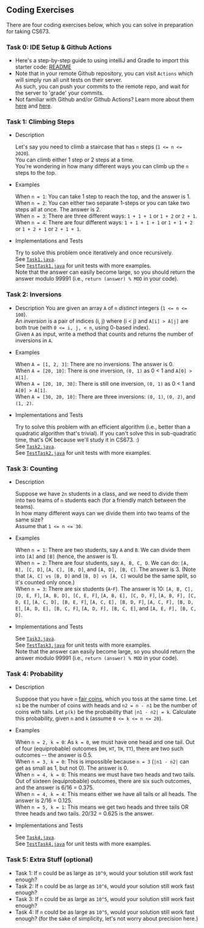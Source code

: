 ## Coding Exercises

There are four coding exercises below, which you can solve in preparation for taking CS673.

### Task 0: IDE Setup & Github Actions
- Here's a step-by-step guide to using intelliJ and Gradle to import this starter code: [README](https://github.com/hadenlee/cs673-f20-lab00/blob/master/intelliJ/README.md)  
- Note that in your remote Github repository, you can visit `Actions` which will simply run all unit tests on their server.   
As such, you can push your commits to the remote repo, and wait for the server to 'grade' your commits.
- Not familiar with Github and/or Github Actions? Learn more about them [here](https://missing.csail.mit.edu/2020/version-control/) and [here](https://help.github.com/en/actions/getting-started-with-github-actions/about-github-actions).

### Task 1: Climbing Steps
- Description

   Let's say you need to climb a staircase that has `n` steps (`1 <= n <= 2020`).  
   You can climb either 1 step or 2 steps at a time.  
   You're wondering in how many different ways you can climb up the `n` steps to the top.  
- Examples

   When `n = 1`: You can take 1 step to reach the top, and the answer is 1.  
   When `n = 2`: You can either two separate 1-steps or you can take two steps all at once. The answer is 2.  
   When `n = 3`: There are three different ways: `1 + 1 + 1` or `1 + 2` or `2 + 1`.  
   When `n = 4`: There are four different ways: `1 + 1 + 1 + 1` or `1 + 1 + 2` or `1 + 2 + 1` or `2 + 1 + 1`.  
- Implementations and Tests

   Try to solve this problem once iteratively and once recursively.  
   See [`Task1.java`](java/student/src/main/java/edu/usfca/cs673/).  
   See [`TestTask1.java`](java/student/src/test/java/edu/usfca/cs673/) for unit tests with more examples.  
   Note that the answer can easily become large, so you should return the answer modulo 99991 (i.e., `return (answer) % MOD` in your code).

### Task 2: Inversions
- Description
   You are given an array `A` of `n` *distinct* integers (`1 <= n <= 100`).  
   An *inversion* is a pair of indices (i, j) where (i < j) and `A[i] > A[j]` are both true (with `0 <= i, j, < n`, using 0-based index).  
   Given `A` as input, write a method that counts and returns the number of inversions in `A`.

- Examples

  When `A = [1, 2, 3]`: There are no inversions. The answer is 0.  
  When `A = [20, 10]`: There is one inversion, `(0, 1)` as 0 < 1 and `A[0] > A[1]`.  
  When `A = [20, 10, 30]`: There is still one inversion, `(0, 1)` as 0 < 1 and `A[0] > A[1]`.  
  When `A = [30, 20, 10]`: There are three inversions: `(0, 1)`, `(0, 2)`, and `(1, 2)`.

- Implementations and Tests

   Try to solve this problem with an efficient algorithm (i.e., better than a quadratic algorithm that's trivial). If you can't solve this in sub-quadratic time, that's OK because we'll study it in CS673. :)  
   See [`Task2.java`](java/student/src/main/java/edu/usfca/cs673/).  
   See [`TestTask2.java`](java/student/src/test/java/edu/usfca/cs673/) for unit tests with more examples.

### Task 3: Counting
- Description
  
   Suppose we have `2n` students in a class, and we need to divide them into two teams of `n` students each (for a friendly match between the teams).  
   In how many different ways can we divide them into two teams of the same size?  
   Assume that `1 <= n <= 30`.

- Examples
   
   When `n = 1`: There are two students, say `A` and `B`. We can divide them into `[A]` and `[B]` (hence, the answer is 1).  
   When `n = 2`: There are four students, say `A, B, C, D`. We can do: `[A, B], [C, D]`, `[A, C], [B, D]`, and `[A, D], [B, C]`. The answer is 3. (Note that `[A, C] vs [B, D]` and `[B, D] vs [A, C]` would be the same split, so it's counted only once.)  
   When `n = 3`: There are six students (`A`-`F`). The answer is 10: `[A, B, C], [D, E, F]`, `[A, B, D], [C, E, F]`, `[A, B, E], [C, D, F]`, `[A, B, F], [C, D, E]`, `[A, C, D], [B, E, F]`, `[A, C, E], [B, D, F]`, `[A, C, F], [B, D, E]`, `[A, D, E], [B, C, F]`, `[A, D, F], [B, C, E]`, and `[A, E, F], [B, C, D]`.
- Implementations and Tests

   See [`Task3.java`](java/student/src/main/java/edu/usfca/cs673/).  
   See [`TestTask3.java`](java/student/src/test/java/edu/usfca/cs673/) for unit tests with more examples.  
   Note that the answer can easily become large, so you should return the answer modulo 99991 (i.e., `return (answer) % MOD` in your code).

### Task 4: Probability
- Description
  
   Suppose that you have `n` [fair coins](https://en.wikipedia.org/wiki/Fair_coin), which you toss at the same time. Let `n1` be the number of coins with heads and `n2 = n - n1` be the number of coins with tails.
   Let `p(k)` be the probability that `|n1 - n2| = k`.
   Calculate this probability, given `n` and `k` (assume `0 <= k <= n <= 20`).
   
- Examples

   When `n = 2, k = 0`: As `k = 0`, we must have one head and one tail. Out of four (equiprobable) outcomes (`HH`, `HT`, `TH`, `TT`), there are two such outcomes -- the answer is 0.5.  
   When `n = 3, k = 0`: This is impossible because `n = 3` (`|n1 - n2|` can get as small as 1, but not 0). The answer is 0.  
   When `n = 4, k = 0`: This means we must have two heads and two tails. Out of sixteen (equiprobable) outcomes, there are six such outcomes, and the answer is 6/16 = 0.375.   
   When `n = 4, k = 4`: This means either we have all tails or all heads. The answer is 2/16 = 0.125.  
   When `n = 5, k = 1`: This means we get two heads and three tails OR three heads and two tails. 20/32 = 0.625 is the answer.
- Implementations and Tests

   See [`Task4.java`](java/student/src/main/java/edu/usfca/cs673/).  
   See [`TestTask4.java`](java/student/src/test/java/edu/usfca/cs673/) for unit tests with more examples.  

### Task 5: Extra Stuff (optional)
- Task 1: If `n` could be as large as `10^9`, would your solution still work fast enough?
- Task 2: If `n` could be as large as `10^6`, would your solution still work fast enough?
- Task 3: If `n` could be as large as `10^5`, would your solution still work fast enough?
- Task 4: If `n` could be as large as `10^5`, would your solution still work fast enough? (for the sake of simplicity, let's not worry about precision here.)
